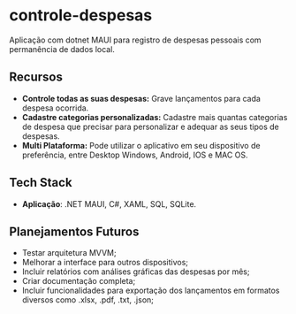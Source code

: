 # controle-despesas
Aplicação com dotnet MAUI para registro de despesas pessoais com permanência de dados local.

## Recursos
- **Controle todas as suas despesas:** Grave lançamentos para cada despesa ocorrida.
- **Cadastre categorias personalizadas:** Cadastre mais quantas categorias de despesa que precisar para personalizar e adequar as seus tipos de despesas.
- **Multi Plataforma:** Pode utilizar o aplicativo em seu dispositivo de preferência, entre Desktop Windows, Android, IOS e MAC OS.

## Tech Stack
- **Aplicação**: .NET MAUI, C#, XAML, SQL, SQLite.

## Planejamentos Futuros
- Testar arquitetura MVVM;
- Melhorar a interface para outros dispositivos;
- Incluir relatórios com análises gráficas das despesas por mês;
- Criar documentação completa;
- Incluir funcionalidades para exportação dos lançamentos em formatos diversos como .xlsx, .pdf, .txt, .json;

